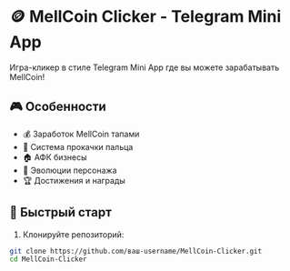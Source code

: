 # 🪙 MellCoin Clicker - Telegram Mini App

Игра-кликер в стиле Telegram Mini App где вы можете зарабатывать MellCoin!

## 🎮 Особенности

- 💰 Заработок MellCoin тапами
- 💪 Система прокачки пальца
- 🏠 АФК бизнесы
- 👑 Эволюции персонажа
- 🏆 Достижения и награды

## 🚀 Быстрый старт

1. Клонируйте репозиторий:
```bash
git clone https://github.com/ваш-username/MellCoin-Clicker.git
cd MellCoin-Clicker